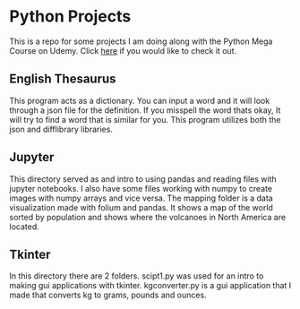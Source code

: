 # Python Projects
 
This is a repo for some projects I am doing along with the Python Mega Course on Udemy. Click [here](https://www.udemy.com/course/the-python-mega-course/) if you would like to check it out. 

## English Thesaurus
This program acts as a dictionary. You can input a word and it will look through a json file for the definition. If you misspell the word thats okay, It will try to find a word that is similar for you. This program utilizes both the json and difflibrary libraries. 

## Jupyter
This directory served as and intro to using pandas and reading files with jupyter notebooks. I also have some files working with numpy to create images with numpy arrays and vice versa. The mapping folder is a data visualization made with folium and pandas. It shows a map of the world sorted by population and shows where the volcanoes in North America are located. 

## Tkinter
In this directory there are 2 folders. scipt1.py was used for an intro to making gui applications with tkinter. kgconverter.py is a gui application that I made that converts kg to grams, pounds and ounces. 

